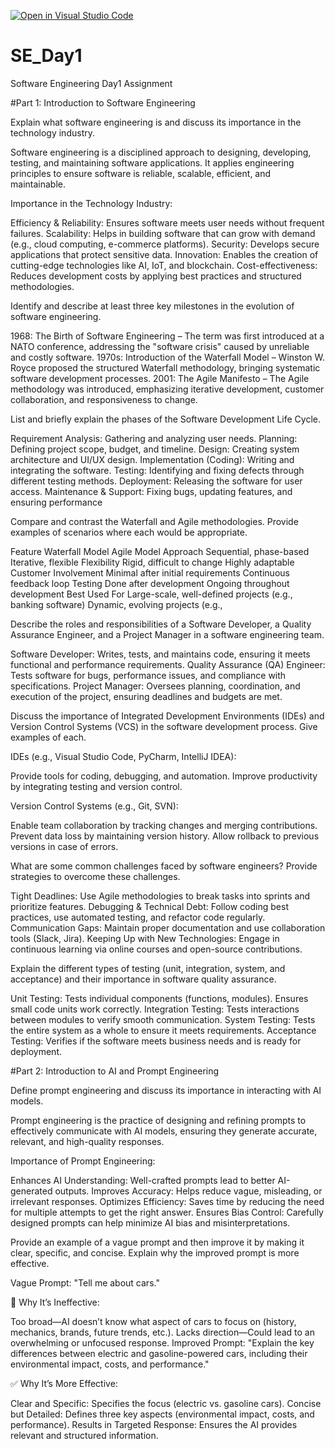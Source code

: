 [![Open in Visual Studio Code](https://classroom.github.com/assets/open-in-vscode-2e0aaae1b6195c2367325f4f02e2d04e9abb55f0b24a779b69b11b9e10269abc.svg)](https://classroom.github.com/online_ide?assignment_repo_id=18572225&assignment_repo_type=AssignmentRepo)
# SE_Day1
Software Engineering Day1 Assignment

#Part 1: Introduction to Software Engineering

Explain what software engineering is and discuss its importance in the technology industry.

Software engineering is a disciplined approach to designing, developing, testing, and maintaining software applications. It applies engineering principles to ensure software is reliable, scalable, efficient, and maintainable.

Importance in the Technology Industry:

Efficiency & Reliability: Ensures software meets user needs without frequent failures.
Scalability: Helps in building software that can grow with demand (e.g., cloud computing, e-commerce platforms).
Security: Develops secure applications that protect sensitive data.
Innovation: Enables the creation of cutting-edge technologies like AI, IoT, and blockchain.
Cost-effectiveness: Reduces development costs by applying best practices and structured methodologies.

Identify and describe at least three key milestones in the evolution of software engineering.

1968: The Birth of Software Engineering – The term was first introduced at a NATO conference, addressing the "software crisis" caused by unreliable and costly software.
1970s: Introduction of the Waterfall Model – Winston W. Royce proposed the structured Waterfall methodology, bringing systematic software development processes.
2001: The Agile Manifesto – The Agile methodology was introduced, emphasizing iterative development, customer collaboration, and responsiveness to change.

List and briefly explain the phases of the Software Development Life Cycle.

Requirement Analysis: Gathering and analyzing user needs.
Planning: Defining project scope, budget, and timeline.
Design: Creating system architecture and UI/UX design.
Implementation (Coding): Writing and integrating the software.
Testing: Identifying and fixing defects through different testing methods.
Deployment: Releasing the software for user access.
Maintenance & Support: Fixing bugs, updating features, and ensuring performance

Compare and contrast the Waterfall and Agile methodologies. Provide examples of scenarios where each would be appropriate.

Feature	                 Waterfall Model	                                 Agile Model
Approach	              Sequential, phase-based	                          Iterative, flexible
Flexibility	              Rigid, difficult to change	                      Highly adaptable
Customer Involvement	  Minimal after initial requirements	              Continuous feedback loop
Testing	Done after development	                                              Ongoing throughout development
Best Used For	Large-scale, well-defined projects (e.g., banking software)	Dynamic, evolving projects (e.g.,

Describe the roles and responsibilities of a Software Developer, a Quality Assurance Engineer, and a Project Manager in a software engineering team.

Software Developer: Writes, tests, and maintains code, ensuring it meets functional and performance requirements.
Quality Assurance (QA) Engineer: Tests software for bugs, performance issues, and compliance with specifications.
Project Manager: Oversees planning, coordination, and execution of the project, ensuring deadlines and budgets are met.

Discuss the importance of Integrated Development Environments (IDEs) and Version Control Systems (VCS) in the software development process. Give examples of each.

IDEs (e.g., Visual Studio Code, PyCharm, IntelliJ IDEA):

Provide tools for coding, debugging, and automation.
Improve productivity by integrating testing and version control.

Version Control Systems (e.g., Git, SVN):

Enable team collaboration by tracking changes and merging contributions.
Prevent data loss by maintaining version history.
Allow rollback to previous versions in case of errors.

What are some common challenges faced by software engineers? Provide strategies to overcome these challenges.

Tight Deadlines: Use Agile methodologies to break tasks into sprints and prioritize features.
Debugging & Technical Debt: Follow coding best practices, use automated testing, and refactor code regularly.
Communication Gaps: Maintain proper documentation and use collaboration tools (Slack, Jira).
Keeping Up with New Technologies: Engage in continuous learning via online courses and open-source contributions.

Explain the different types of testing (unit, integration, system, and acceptance) and their importance in software quality assurance.

Unit Testing: Tests individual components (functions, modules). Ensures small code units work correctly.
Integration Testing: Tests interactions between modules to verify smooth communication.
System Testing: Tests the entire system as a whole to ensure it meets requirements.
Acceptance Testing: Verifies if the software meets business needs and is ready for deployment.

#Part 2: Introduction to AI and Prompt Engineering


Define prompt engineering and discuss its importance in interacting with AI models.

Prompt engineering is the practice of designing and refining prompts to effectively communicate with AI models, ensuring they generate accurate, relevant, and high-quality responses.

Importance of Prompt Engineering:

Enhances AI Understanding: Well-crafted prompts lead to better AI-generated outputs.
Improves Accuracy: Helps reduce vague, misleading, or irrelevant responses.
Optimizes Efficiency: Saves time by reducing the need for multiple attempts to get the right answer.
Ensures Bias Control: Carefully designed prompts can help minimize AI bias and misinterpretations.

Provide an example of a vague prompt and then improve it by making it clear, specific, and concise. Explain why the improved prompt is more effective.

Vague Prompt:
"Tell me about cars."

🔴 Why It’s Ineffective:

Too broad—AI doesn’t know what aspect of cars to focus on (history, mechanics, brands, future trends, etc.).
Lacks direction—Could lead to an overwhelming or unfocused response.
Improved Prompt:
"Explain the key differences between electric and gasoline-powered cars, including their environmental impact, costs, and performance."

✅ Why It’s More Effective:

Clear and Specific: Specifies the focus (electric vs. gasoline cars).
Concise but Detailed: Defines three key aspects (environmental impact, costs, and performance).
Results in Targeted Response: Ensures the AI provides relevant and structured information.
